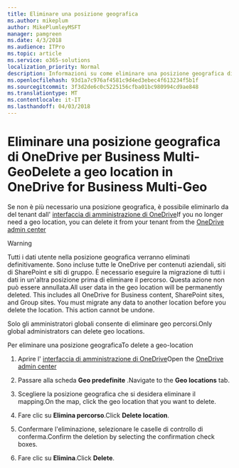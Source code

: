 ```yaml
---
title: Eliminare una posizione geografica
ms.author: mikeplum
author: MikePlumleyMSFT
manager: pamgreen
ms.date: 4/3/2018
ms.audience: ITPro
ms.topic: article
ms.service: o365-solutions
localization_priority: Normal
description: Informazioni su come eliminare una posizione geografica di OneDrive per Business Multi-Geo.
ms.openlocfilehash: 93d1a7c976af4581c9d4ed3ebec4f613234f5b1f
ms.sourcegitcommit: 3f3d2de6c0c5225156cfba01bc980994cd9ae848
ms.translationtype: MT
ms.contentlocale: it-IT
ms.lasthandoff: 04/03/2018
---
```

# <a name="delete-a-geo-location-in-onedrive-for-business-multi-geo"></a><span data-ttu-id="aaf0e-103">Eliminare una posizione geografica di OneDrive per Business Multi-Geo</span><span class="sxs-lookup"><span data-stu-id="aaf0e-103">Delete a geo location in OneDrive for Business Multi-Geo</span></span>

<span data-ttu-id="aaf0e-104">Se non è più necessario una posizione geografica, è possibile eliminarlo da del tenant dall' [interfaccia di amministrazione di OneDrive](https://admin.onedrive.com)</span><span class="sxs-lookup"><span data-stu-id="aaf0e-104">If you no longer need a geo location, you can delete it from your tenant from the [OneDrive admin center](https://admin.onedrive.com)</span></span>

> [!WARNING]
> <span data-ttu-id="aaf0e-p101">Tutti i dati utente nella posizione geografica verranno eliminati definitivamente. Sono incluse tutte le OneDrive per contenuti aziendali, siti di SharePoint e siti di gruppo. È necessario eseguire la migrazione di tutti i dati in un'altra posizione prima di eliminare il percorso. Questa azione non può essere annullata.</span><span class="sxs-lookup"><span data-stu-id="aaf0e-p101">All user data in the geo location will be permanently deleted. This includes all OneDrive for Business content, SharePoint sites, and Group sites. You must migrate any data to another location before you delete the location. This action cannot be undone.</span></span>

<span data-ttu-id="aaf0e-109">Solo gli amministratori globali consente di eliminare geo percorsi.</span><span class="sxs-lookup"><span data-stu-id="aaf0e-109">Only global administrators can delete geo locations.</span></span>

<span data-ttu-id="aaf0e-110">Per eliminare una posizione geografica</span><span class="sxs-lookup"><span data-stu-id="aaf0e-110">To delete a geo-location</span></span>

1. <span data-ttu-id="aaf0e-111">Aprire l' [interfaccia di amministrazione di OneDrive](https://admin.onedrive.com)</span><span class="sxs-lookup"><span data-stu-id="aaf0e-111">Open the [OneDrive admin center](https://admin.onedrive.com)</span></span>

2. <span data-ttu-id="aaf0e-112">Passare alla scheda **Geo predefinite** .</span><span class="sxs-lookup"><span data-stu-id="aaf0e-112">Navigate to the **Geo locations** tab.</span></span>

3. <span data-ttu-id="aaf0e-113">Scegliere la posizione geografica che si desidera eliminare il mapping.</span><span class="sxs-lookup"><span data-stu-id="aaf0e-113">On the map, click the geo location that you want to delete.</span></span>

4. <span data-ttu-id="aaf0e-114">Fare clic su **Elimina percorso**.</span><span class="sxs-lookup"><span data-stu-id="aaf0e-114">Click **Delete location**.</span></span>

5. <span data-ttu-id="aaf0e-115">Confermare l'eliminazione, selezionare le caselle di controllo di conferma.</span><span class="sxs-lookup"><span data-stu-id="aaf0e-115">Confirm the deletion by selecting the confirmation check boxes.</span></span>

6. <span data-ttu-id="aaf0e-116">Fare clic su **Elimina**.</span><span class="sxs-lookup"><span data-stu-id="aaf0e-116">Click **Delete**.</span></span>



